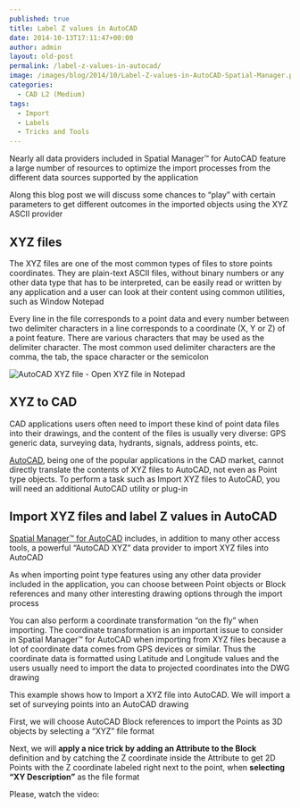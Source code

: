 ```yaml
---
published: true
title: Label Z values in AutoCAD
date: 2014-10-13T17:11:47+00:00
author: admin
layout: old-post
permalink: /label-z-values-in-autocad/
image: /images/blog/2014/10/Label-Z-values-in-AutoCAD-Spatial-Manager.png
categories:
  - CAD L2 (Medium)
tags:
  - Import
  - Labels
  - Tricks and Tools
---
```

<span>Nearly all</span> <span>data providers</span> included in<span> </span>Spatial <span>Manager™ for</span> <span>AutoCAD</span> feature a large number of resources to optimize the import processes from the different data sources supported by the application

<!--more-->

<span>Along this blog post we will discuss some chances to &#8220;play&#8221; with certain parameters to get different outcomes in the imported objects using the XYZ ASCII provider</span>

## XYZ files

The XYZ files are one of the most common types of files to store points coordinates. They are plain-text ASCII files, without binary numbers or any other data type that has to be interpreted, can be easily read or written by any application and a user can look at their content using common utilities, such as Window Notepad

Every line in the file corresponds to a point data and every number between two delimiter characters in a line corresponds to a coordinate (X, Y or Z) of a point feature. There are various characters that may be used as the delimiter character. The most common used delimiter characters are the comma, the tab, the space character or the semicolon

<p>
  <img src="/images/blog/2014/08/AutoCAD-XYZ-Notepad.png" alt="AutoCAD XYZ file - Open XYZ file in Notepad" width="542" height="244" srcset="/images/blog/2014/08/AutoCAD-XYZ-Notepad.png 542w, /images/blog/2014/08/AutoCAD-XYZ-Notepad-300x135.png 300w" sizes="(max-width: 542px) 100vw, 542px" />
</p>

## XYZ to CAD

CAD applications users often need to import these kind of point data files into their drawings, and the content of the files is usually very diverse: GPS generic data, surveying data, hydrants, signals, address points, etc.

<a title="AutoCAD product page" href="http://www.autodesk.com/products/autocad/overview" target="_blank" rel="nofollow">AutoCAD</a>, being one of the popular applications in the CAD market, cannot directly translate the contents of XYZ files to AutoCAD, not even as Point type objects. To perform a task such as Import XYZ files to AutoCAD, you will need an additional AutoCAD utility or plug-in

## Import XYZ files and label Z values in AutoCAD

<a title="Spatial Manager™ for AutoCAD product page" href="http://www.spatialmanager.com/spm-forautocad/" target="_blank" rel="nofollow">Spatial Manager™ for AutoCAD</a> includes, in addition to many other access tools, a powerful &#8220;AutoCAD XYZ&#8221; data provider to import XYZ files into AutoCAD

As when importing point type features using any other data provider included in the application, you can choose between Point objects or Block references and many other interesting drawing options through the import process

You can also perform a coordinate transformation &#8220;on the fly&#8221; when importing. The coordinate transformation is an important issue to consider in Spatial Manager™ for AutoCAD when importing from XYZ files because a lot of coordinate data comes from GPS devices or similar. Thus the coordinate data is formatted using Latitude and Longitude values and the users usually need to import the data to projected coordinates into the DWG drawing

This example shows how to Import a XYZ file into AutoCAD. We will import a set of surveying points into an AutoCAD drawing

First, we will choose AutoCAD Block references to import the Points as 3D objects by selecting a &#8220;XYZ&#8221; file format

Next, we will **apply a nice trick by adding an Attribute to the Block** definition and by catching the Z coordinate inside the Attribute to get 2D Points with the Z coordinate <span>labeled</span> <span>right next to the</span> <span>point, when <strong>selecting &#8220;XY Description&#8221;</strong> as the file format</span>

Please, watch the video: